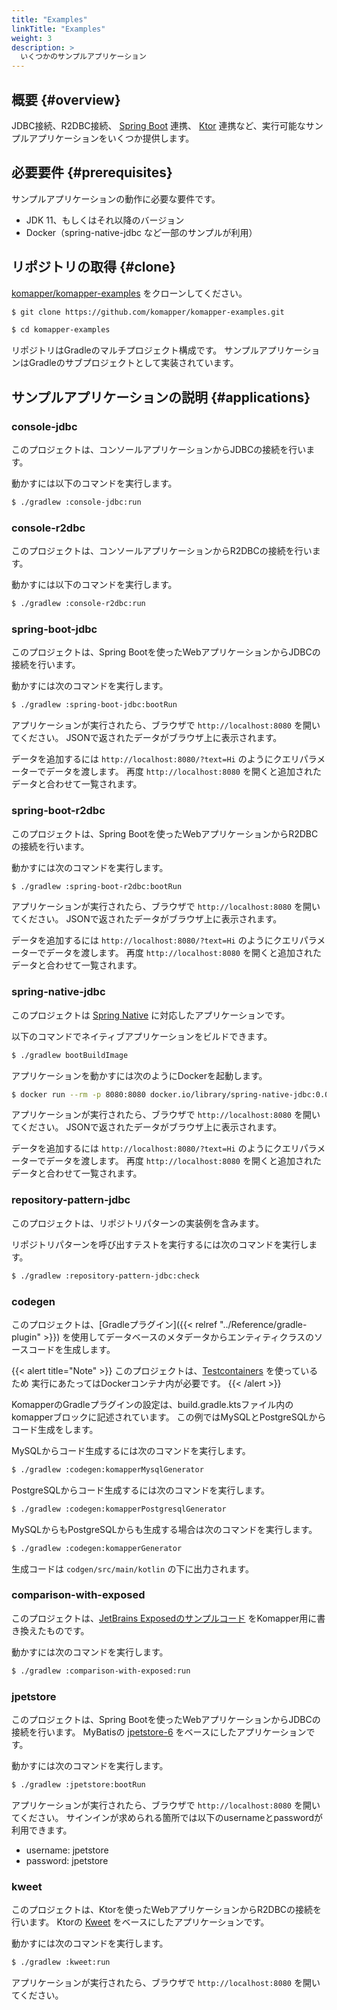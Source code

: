 ```yaml
---
title: "Examples"
linkTitle: "Examples"
weight: 3
description: >
  いくつかのサンプルアプリケーション
---
```


## 概要 {#overview}

JDBC接続、R2DBC接続、
[Spring Boot](https://spring.io/projects/spring-boot) 連携、
[Ktor](https://ktor.io/) 連携など、実行可能なサンプルアプリケーションをいくつか提供します。

## 必要要件 {#prerequisites}

サンプルアプリケーションの動作に必要な要件です。

- JDK 11、もしくはそれ以降のバージョン
- Docker（spring-native-jdbc など一部のサンプルが利用）

## リポジトリの取得 {#clone}

[komapper/komapper-examples](https://github.com/komapper/komapper-examples)
をクローンしてください。

```sh
$ git clone https://github.com/komapper/komapper-examples.git
```

```sh
$ cd komapper-examples
```

リポジトリはGradleのマルチプロジェクト構成です。
サンプルアプリケーションはGradleのサブプロジェクトとして実装されています。

## サンプルアプリケーションの説明 {#applications}

### console-jdbc

このプロジェクトは、コンソールアプリケーションからJDBCの接続を行います。

動かすには以下のコマンドを実行します。

```sh
$ ./gradlew :console-jdbc:run
```

### console-r2dbc

このプロジェクトは、コンソールアプリケーションからR2DBCの接続を行います。

動かすには以下のコマンドを実行します。

```sh
$ ./gradlew :console-r2dbc:run
```

### spring-boot-jdbc

このプロジェクトは、Spring Bootを使ったWebアプリケーションからJDBCの接続を行います。

動かすには次のコマンドを実行します。

```sh
$ ./gradlew :spring-boot-jdbc:bootRun
```

アプリケーションが実行されたら、ブラウザで `http://localhost:8080` を開いてください。
JSONで返されたデータがブラウザ上に表示されます。

データを追加するには `http://localhost:8080/?text=Hi` のようにクエリパラメーターでデータを渡します。
再度 `http://localhost:8080` を開くと追加されたデータと合わせて一覧されます。

### spring-boot-r2dbc

このプロジェクトは、Spring Bootを使ったWebアプリケーションからR2DBCの接続を行います。

動かすには次のコマンドを実行します。

```sh
$ ./gradlew :spring-boot-r2dbc:bootRun
```

アプリケーションが実行されたら、ブラウザで `http://localhost:8080` を開いてください。
JSONで返されたデータがブラウザ上に表示されます。

データを追加するには `http://localhost:8080/?text=Hi` のようにクエリパラメーターでデータを渡します。
再度 `http://localhost:8080` を開くと追加されたデータと合わせて一覧されます。

### spring-native-jdbc

このプロジェクトは [Spring Native](https://docs.spring.io/spring-native/docs/current/reference/htmlsingle/) に対応したアプリケーションです。

以下のコマンドでネイティブアプリケーションをビルドできます。

```sh
$ ./gradlew bootBuildImage
```

アプリケーションを動かすには次のようにDockerを起動します。

```sh
$ docker run --rm -p 8080:8080 docker.io/library/spring-native-jdbc:0.0.1
```

アプリケーションが実行されたら、ブラウザで `http://localhost:8080` を開いてください。
JSONで返されたデータがブラウザ上に表示されます。

データを追加するには `http://localhost:8080/?text=Hi` のようにクエリパラメーターでデータを渡します。
再度 `http://localhost:8080` を開くと追加されたデータと合わせて一覧されます。

### repository-pattern-jdbc

このプロジェクトは、リポジトリパターンの実装例を含みます。

リポジトリパターンを呼び出すテストを実行するには次のコマンドを実行します。

```sh
$ ./gradlew :repository-pattern-jdbc:check
```

### codegen

このプロジェクトは、[Gradleプラグイン]({{< relref "../Reference/gradle-plugin" >}})
を使用してデータベースのメタデータからエンティティクラスのソースコードを生成します。

{{< alert title="Note" >}}
このプロジェクトは、[Testcontainers](https://www.testcontainers.org/) を使っているため
実行にあたってはDockerコンテナ内が必要です。
{{< /alert >}}

KomapperのGradleプラグインの設定は、build.gradle.ktsファイル内のkomapperブロックに記述されています。
この例ではMySQLとPostgreSQLからコード生成をします。

MySQLからコード生成するには次のコマンドを実行します。

```sh
$ ./gradlew :codegen:komapperMysqlGenerator
```

PostgreSQLからコード生成するには次のコマンドを実行します。

```sh
$ ./gradlew :codegen:komapperPostgresqlGenerator
```

MySQLからもPostgreSQLからも生成する場合は次のコマンドを実行します。

```sh
$ ./gradlew :codegen:komapperGenerator
```

生成コードは `codgen/src/main/kotlin` の下に出力されます。

### comparison-with-exposed

このプロジェクトは、[JetBrains Exposedのサンプルコード](https://github.com/JetBrains/Exposed#sql-dsl)
をKomapper用に書き換えたものです。

動かすには次のコマンドを実行します。

```sh
$ ./gradlew :comparison-with-exposed:run
```

### jpetstore

このプロジェクトは、Spring Bootを使ったWebアプリケーションからJDBCの接続を行います。
MyBatisの [jpetstore-6](https://github.com/mybatis/jpetstore-6) をベースにしたアプリケーションです。

動かすには次のコマンドを実行します。

```sh
$ ./gradlew :jpetstore:bootRun
```

アプリケーションが実行されたら、ブラウザで `http://localhost:8080` を開いてください。
サインインが求められる箇所では以下のusernameとpasswordが利用できます。

- username: jpetstore
- password: jpetstore

### kweet

このプロジェクトは、Ktorを使ったWebアプリケーションからR2DBCの接続を行います。
Ktorの [Kweet](https://github.com/ktorio/ktor-samples/tree/main/kweet) をベースにしたアプリケーションです。

動かすには次のコマンドを実行します。

```sh
$ ./gradlew :kweet:run
```

アプリケーションが実行されたら、ブラウザで `http://localhost:8080` を開いてください。
